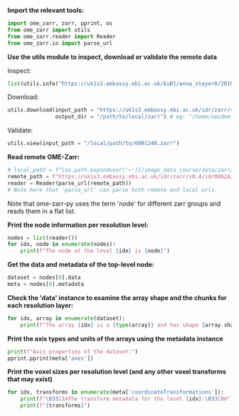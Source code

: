 **Import the relevant tools:**

```python
import ome_zarr, zarr, pprint, os
from ome_zarr import utils
from ome_zarr.reader import Reader
from ome_zarr.io import parse_url
```

**Use the utils module to inspect, download or validate the remote data**

Inspect:
```python
list(utils.info("https://uk1s3.embassy.ebi.ac.uk/EuBI/anna_steyer0/20160112_C.elegans_std_fullhead.zarr"))
```

Download:
```python
utils.download(input_path = "https://uk1s3.embassy.ebi.ac.uk/idr/zarr/v0.4/idr0062A/6001240.zarr",
               output_dir = "/path/to/local/zarr") # eg: "/home/oezdemir/image_data_formats/day1/ome_zarr"
```

Validate:
```python
utils.view(input_path = "/local/path/to/6001240.zarr")
```


**Read remote OME-Zarr:**
```python
# local_path = f"{os.path.expanduser('~')}/image_data_course/data/zarr/6001240.zarr"
remote_path = f"https://uk1s3.embassy.ebi.ac.uk/idr/zarr/v0.4/idr0062A/6001240.zarr"
reader = Reader(parse_url(remote_path))
# Note here that 'parse_url' can parse both remote and local urls.
```

Note that ome-zarr-py uses the term 'node' for different zarr groups
and reads them in a flat list. 

**Print the node information per resolution level:**

```python 
nodes = list(reader())
for idx, node in enumerate(nodes):
    print(f"The node at the level {idx} is {node}")
```

**Get the data and metadata of the top-level node:**

```python
dataset = nodes[0].data
meta = nodes[0].metadata
```
**Check the 'data' instance to examine the array shape and the chunks for each resolution layer:**

```python
for idx, array in enumerate(dataset):
    print(f"The array {idx} is a {type(array)} and has shape {array.shape} and has chunks with shape {array.chunksize}")
```

**Print the axis types and units of the arrays using the metadata instance**
```python
print(f"Axis properties of the dataset:")
pprint.pprint(meta['axes'])
```
**Print the voxel sizes per resolution level (and any other voxel transforms that may exist)**
```python
for idx, transforms in enumerate(meta['coordinateTransformations']):
    print(f"\033[1mThe transform metadata for the level {idx}:\033[0m")
    print(f"{transforms}")
```

